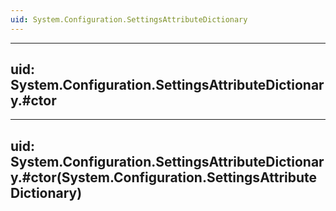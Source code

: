 ```yaml
---
uid: System.Configuration.SettingsAttributeDictionary
---
```


---
uid: System.Configuration.SettingsAttributeDictionary.#ctor
---

---
uid: System.Configuration.SettingsAttributeDictionary.#ctor(System.Configuration.SettingsAttributeDictionary)
---
